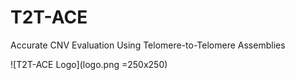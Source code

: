 # T2T-ACE
Accurate CNV Evaluation Using Telomere-to-Telomere Assemblies

![T2T-ACE Logo](logo.png =250x250)
